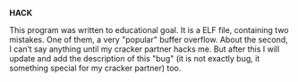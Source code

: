 **HACK**

This program was written to educational goal. It is a ELF file, containing two mistakes. One of them, a very "popular" buffer
overflow. About the second, I can’t say anything until my cracker partner hacks me. But after this I will update and add the description 
of this "bug" (it is not exactly bug, it something special for my cracker partner) too.
